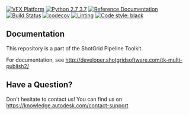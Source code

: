 [![VFX Platform](https://img.shields.io/badge/vfxplatform-2020-yellow.svg)](http://www.vfxplatform.com/)
[![Python 2.7 3.7](https://img.shields.io/badge/python-2.7%20%7C%203.7-blue.svg)](https://www.python.org/)
[![Reference Documentation](http://img.shields.io/badge/doc-reference-blue.svg)](http://developer.shotgridsoftware.com/tk-multi-publish2)
[![Build Status](https://dev.azure.com/shotgun-ecosystem/Toolkit/_apis/build/status/shotgunsoftware.tk-multi-publish2?branchName=master)](https://dev.azure.com/shotgun-ecosystem/Toolkit/_build/latest?definitionId=41&branchName=master)
[![codecov](https://codecov.io/gh/shotgunsoftware/tk-multi-publish2/branch/master/graph/badge.svg)](https://codecov.io/gh/shotgunsoftware/tk-multi-publish2)
[![Linting](https://img.shields.io/badge/PEP8%20by-Hound%20CI-a873d1.svg)](https://houndci.com)
[![Code style: black](https://img.shields.io/badge/code%20style-black-000000.svg)](https://github.com/psf/black)


## Documentation
This repository is a part of the ShotGrid Pipeline Toolkit.

For documentation, see http://developer.shotgridsoftware.com/tk-multi-publish2/

## Have a Question?
Don't hesitate to contact us! You can find us on https://knowledge.autodesk.com/contact-support
